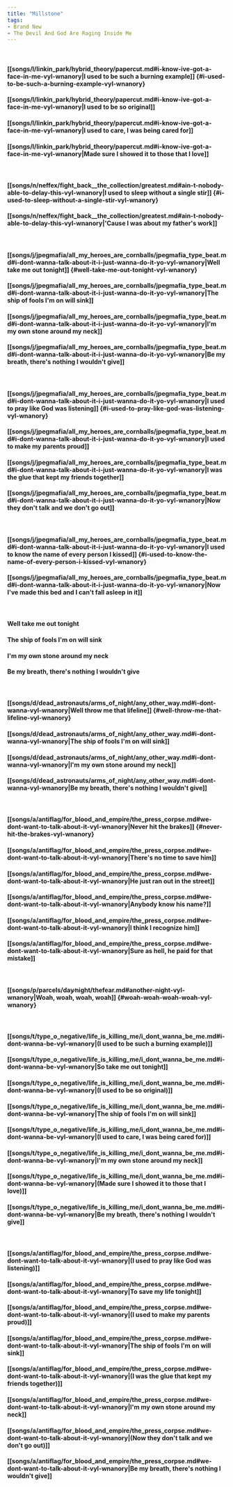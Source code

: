 ```yaml
---
title: "Millstone"
tags:
- Brand New
- The Devil And God Are Raging Inside Me
---
```

&nbsp;
#### [[songs/l/linkin_park/hybrid_theory/papercut.md#i-know-ive-got-a-face-in-me-vyl-wnanory|I used to be such a burning example]] {#i-used-to-be-such-a-burning-example-vyl-wnanory}
#### [[songs/l/linkin_park/hybrid_theory/papercut.md#i-know-ive-got-a-face-in-me-vyl-wnanory|I used to be so original]]
#### [[songs/l/linkin_park/hybrid_theory/papercut.md#i-know-ive-got-a-face-in-me-vyl-wnanory|I used to care, I was being cared for]]
#### [[songs/l/linkin_park/hybrid_theory/papercut.md#i-know-ive-got-a-face-in-me-vyl-wnanory|Made sure I showed it to those that I love]]
&nbsp;
#### [[songs/n/neffex/fight_back__the_collection/greatest.md#ain-t-nobody-able-to-delay-this-vyl-wnanory|I used to sleep without a single stir]] {#i-used-to-sleep-without-a-single-stir-vyl-wnanory}
#### [[songs/n/neffex/fight_back__the_collection/greatest.md#ain-t-nobody-able-to-delay-this-vyl-wnanory|'Cause I was about my father's work]]
&nbsp;
#### [[songs/j/jpegmafia/all_my_heroes_are_cornballs/jpegmafia_type_beat.md#i-dont-wanna-talk-about-it-i-just-wanna-do-it-yo-vyl-wnanory|Well take me out tonight]] {#well-take-me-out-tonight-vyl-wnanory}
#### [[songs/j/jpegmafia/all_my_heroes_are_cornballs/jpegmafia_type_beat.md#i-dont-wanna-talk-about-it-i-just-wanna-do-it-yo-vyl-wnanory|The ship of fools I'm on will sink]]
#### [[songs/j/jpegmafia/all_my_heroes_are_cornballs/jpegmafia_type_beat.md#i-dont-wanna-talk-about-it-i-just-wanna-do-it-yo-vyl-wnanory|I'm my own stone around my neck]]
#### [[songs/j/jpegmafia/all_my_heroes_are_cornballs/jpegmafia_type_beat.md#i-dont-wanna-talk-about-it-i-just-wanna-do-it-yo-vyl-wnanory|Be my breath, there's nothing I wouldn't give]]
&nbsp;
#### [[songs/j/jpegmafia/all_my_heroes_are_cornballs/jpegmafia_type_beat.md#i-dont-wanna-talk-about-it-i-just-wanna-do-it-yo-vyl-wnanory|I used to pray like God was listening]] {#i-used-to-pray-like-god-was-listening-vyl-wnanory}
#### [[songs/j/jpegmafia/all_my_heroes_are_cornballs/jpegmafia_type_beat.md#i-dont-wanna-talk-about-it-i-just-wanna-do-it-yo-vyl-wnanory|I used to make my parents proud]]
#### [[songs/j/jpegmafia/all_my_heroes_are_cornballs/jpegmafia_type_beat.md#i-dont-wanna-talk-about-it-i-just-wanna-do-it-yo-vyl-wnanory|I was the glue that kept my friends together]]
#### [[songs/j/jpegmafia/all_my_heroes_are_cornballs/jpegmafia_type_beat.md#i-dont-wanna-talk-about-it-i-just-wanna-do-it-yo-vyl-wnanory|Now they don't talk and we don't go out]]
&nbsp;
#### [[songs/j/jpegmafia/all_my_heroes_are_cornballs/jpegmafia_type_beat.md#i-dont-wanna-talk-about-it-i-just-wanna-do-it-yo-vyl-wnanory|I used to know the name of every person I kissed]] {#i-used-to-know-the-name-of-every-person-i-kissed-vyl-wnanory}
#### [[songs/j/jpegmafia/all_my_heroes_are_cornballs/jpegmafia_type_beat.md#i-dont-wanna-talk-about-it-i-just-wanna-do-it-yo-vyl-wnanory|Now I've made this bed and I can't fall asleep in it]]
&nbsp;
#### Well take me out tonight
#### The ship of fools I'm on will sink
#### I'm my own stone around my neck
#### Be my breath, there's nothing I wouldn't give
&nbsp;
#### [[songs/d/dead_astronauts/arms_of_night/any_other_way.md#i-dont-wanna-vyl-wnanory|Well throw me that lifeline]] {#well-throw-me-that-lifeline-vyl-wnanory}
#### [[songs/d/dead_astronauts/arms_of_night/any_other_way.md#i-dont-wanna-vyl-wnanory|The ship of fools I'm on will sink]]
#### [[songs/d/dead_astronauts/arms_of_night/any_other_way.md#i-dont-wanna-vyl-wnanory|I'm my own stone around my neck]]
#### [[songs/d/dead_astronauts/arms_of_night/any_other_way.md#i-dont-wanna-vyl-wnanory|Be my breath, there's nothing I wouldn't give]]
&nbsp;
#### [[songs/a/antiflag/for_blood_and_empire/the_press_corpse.md#we-dont-want-to-talk-about-it-vyl-wnanory|Never hit the brakes]] {#never-hit-the-brakes-vyl-wnanory}
#### [[songs/a/antiflag/for_blood_and_empire/the_press_corpse.md#we-dont-want-to-talk-about-it-vyl-wnanory|There's no time to save him]]
#### [[songs/a/antiflag/for_blood_and_empire/the_press_corpse.md#we-dont-want-to-talk-about-it-vyl-wnanory|He just ran out in the street]]
#### [[songs/a/antiflag/for_blood_and_empire/the_press_corpse.md#we-dont-want-to-talk-about-it-vyl-wnanory|Anybody know his name?]]
#### [[songs/a/antiflag/for_blood_and_empire/the_press_corpse.md#we-dont-want-to-talk-about-it-vyl-wnanory|I think I recognize him]]
#### [[songs/a/antiflag/for_blood_and_empire/the_press_corpse.md#we-dont-want-to-talk-about-it-vyl-wnanory|Sure as hell, he paid for that mistake]]
&nbsp;
#### [[songs/p/parcels/day∕night/thefear.md#another-night-vyl-wnanory|Woah, woah, woah, woah]] {#woah-woah-woah-woah-vyl-wnanory}
&nbsp;
#### [[songs/t/type_o_negative/life_is_killing_me/i_dont_wanna_be_me.md#i-dont-wanna-be-vyl-wnanory|(I used to be such a burning example)]]
#### [[songs/t/type_o_negative/life_is_killing_me/i_dont_wanna_be_me.md#i-dont-wanna-be-vyl-wnanory|So take me out tonight]]
#### [[songs/t/type_o_negative/life_is_killing_me/i_dont_wanna_be_me.md#i-dont-wanna-be-vyl-wnanory|(I used to be so original)]]
#### [[songs/t/type_o_negative/life_is_killing_me/i_dont_wanna_be_me.md#i-dont-wanna-be-vyl-wnanory|The ship of fools I'm on will sink]]
#### [[songs/t/type_o_negative/life_is_killing_me/i_dont_wanna_be_me.md#i-dont-wanna-be-vyl-wnanory|(I used to care, I was being cared for)]]
#### [[songs/t/type_o_negative/life_is_killing_me/i_dont_wanna_be_me.md#i-dont-wanna-be-vyl-wnanory|I'm my own stone around my neck]]
#### [[songs/t/type_o_negative/life_is_killing_me/i_dont_wanna_be_me.md#i-dont-wanna-be-vyl-wnanory|(Made sure I showed it to those that I love)]]
#### [[songs/t/type_o_negative/life_is_killing_me/i_dont_wanna_be_me.md#i-dont-wanna-be-vyl-wnanory|Be my breath, there's nothing I wouldn't give]]
&nbsp;
#### [[songs/a/antiflag/for_blood_and_empire/the_press_corpse.md#we-dont-want-to-talk-about-it-vyl-wnanory|(I used to pray like God was listening)]]
#### [[songs/a/antiflag/for_blood_and_empire/the_press_corpse.md#we-dont-want-to-talk-about-it-vyl-wnanory|To save my life tonight]]
#### [[songs/a/antiflag/for_blood_and_empire/the_press_corpse.md#we-dont-want-to-talk-about-it-vyl-wnanory|(I used to make my parents proud)]]
#### [[songs/a/antiflag/for_blood_and_empire/the_press_corpse.md#we-dont-want-to-talk-about-it-vyl-wnanory|The ship of fools I'm on will sink]]
#### [[songs/a/antiflag/for_blood_and_empire/the_press_corpse.md#we-dont-want-to-talk-about-it-vyl-wnanory|(I was the glue that kept my friends together)]]
#### [[songs/a/antiflag/for_blood_and_empire/the_press_corpse.md#we-dont-want-to-talk-about-it-vyl-wnanory|I'm my own stone around my neck]]
#### [[songs/a/antiflag/for_blood_and_empire/the_press_corpse.md#we-dont-want-to-talk-about-it-vyl-wnanory|(Now they don't talk and we don't go out)]]
#### [[songs/a/antiflag/for_blood_and_empire/the_press_corpse.md#we-dont-want-to-talk-about-it-vyl-wnanory|Be my breath, there's nothing I wouldn't give]]
